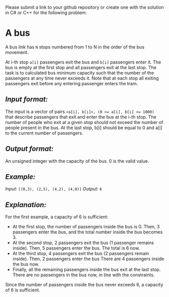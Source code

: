 Please submit a link to your github repository or create one with the solution in C# or C++ for the following problem:

# A bus 
A bus link has `` N `` stops numbered from 1 to N in the order of the bus movement. 

At i-th stop `` a[i] `` passengers exit the bus and `` b[i] `` passengers enter it. 
The bus is empty at the first stop and all passengers exit at the last stop. 
The task is to calculated bus minimum capacity such that the number of the passengers at any time never exceeds it. 
Note that at each stop all exiting passengers exit before any entering passenger enters the tram.

## *Input format:*

The input is a vector of pairs `` <a[i], b[i]>, (0 <= a[i], b[i] <= 1000)  `` that describe passengers that exit and enter the bus at the i-th stop.
The number of people who exit at a given stop should not exceed the number of people present in the bus.
At the last stop, b[i] should be equal to 0 and a[i] to the current number of passengers. 

## *Output format:*

An unsigned integer with the capacity of the bus. 0 is the valid value.

## *Example:*

_Input:_ ``[(0,3), (2,5), (4,2), (4,0)]``
_Output:_ ``6``

## *Explanation:*

For the first example, a capacity of 6 is sufficient:
- At the first stop, the number of passengers inside the bus is 0. Then, 3 passengers enter the bus, and the total number inside the bus becomes 3.
- At the second stop, 2 passengers exit the bus (1 passenger remains inside). Then, 5 passengers enter the bus. The total is 6 now.
- At the third stop, 4 passengers exit the bus (2 passengers remain inside). Then, 2 passengers enter the bus There are 4 passengers inside the bus now.
- Finally, all the remaining passengers inside the bus exit at the last stop. There are no passengers in the bus now, in line with the constraints.

Since the number of passengers inside the bus never exceeds 6, a capacity of 6 is sufficient.

